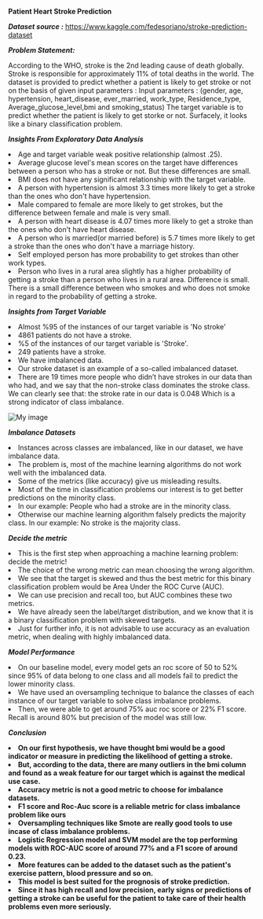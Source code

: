 **Patient Heart Stroke Prediction**

***Dataset source :*** https://www.kaggle.com/fedesoriano/stroke-prediction-dataset

***Problem Statement:***

According to the WHO, stroke is the 2nd leading cause of death globally.
Stroke is responsible for approximately 11% of total deaths in the world.
The dataset is provided to predict whether a patient is likely to get stroke or not on the basis of given input parameters :
Input parameters : (gender, age, hypertension, heart_disease, ever_married, work_type, Residence_type, Average_glucose_level,bmi and smoking_status)
The target variable is to predict whether the patient is likely to get storke or not.
Surfacely, it looks like a binary classification problem.

 
 
***Insights From Exploratory Data Analysis***

<li>Age and target variable weak positive relationship (almost .25).</li>

<li>Average glucose level's mean scores on the target have differences between a person who has a stroke or not. But these differences are small.</li>

<li>BMI does not have any significant relationship with the target variable.</li>

<li>A person with hypertension is almost 3.3 times more likely to get a stroke than the ones who don't have hypertension.</li>

<li>Male compared to female are more likely to get strokes, but the difference between female and male is very small.</li>

<li>A person with heart disease is 4.07 times more likely to get a stroke than the ones who don't have heart disease.</li>

<li>A person who is married(or married before) is 5.7 times more likely to get a stroke than the ones who don't have a marriage history.</li>

<li>Self employed person has more probability to get strokes than other work types.</li>

<li>Person who lives in a rural area slightly has a higher probability of getting a stroke than a person who lives in a rural area. Difference is small.
There is a small difference between who smokes and who does not smoke in regard to the probability of getting a stroke.</li>



 
***Insights from Target Variable***

<li>Almost %95 of the instances of our target variable is 'No stroke'</li>

<li>4861 patients do not have a stroke.</li>

<li>%5 of the instances of our target variable is 'Stroke'.</li>

<li>249 patients have a stroke.</li>

<li>We have imbalanced data.</li>

<li>Our stroke dataset is an example of a so-called imbalanced dataset.</li>

<li>There are 19 times more people who didn’t have strokes in our data than who had, and we say that the non-stroke class dominates the stroke class.
We can clearly see that: the stroke rate in our data is 0.048 Which is a strong indicator of class imbalance.</li>

![My image](MLProjects/Project3_Heart_Stroke_prediction/output_images/class_imbalance_problem.png')
 
 
 
***Imbalance Datasets***

<li>Instances across classes are imbalanced, like in our dataset, we have imbalance data.</li>

<li>The problem is, most of the machine learning algorithms do not work well with the imbalanced data.</li>

<li>Some of the metrics (like accuracy) give us misleading results.</li>

<li>Most of the time in classification problems our interest is to get better predictions on the minority class.</li>

<li>In our example: People who had a stroke are in the minority class.</li>

<li>Otherwise our machine learning algorithm falsely predicts the majority class.
In our example: No stroke is the majority class.</li>

 
***Decide the metric***

<li>This is the first step when approaching a machine learning problem: decide the metric!</li>

<li>The choice of the wrong metric can mean choosing the wrong algorithm.</li>

<li>We see that the target is skewed and thus the best metric for this binary classification problem would be Area Under the ROC Curve (AUC).</li>

<li>We can use precision and recall too, but AUC combines these two metrics.</li>

<li>We have already seen the label/target distribution, and we know that it is a binary classification problem with skewed targets.</li>

<li>Just for further info, it is not advisable to use accuracy as an evaluation metric, when dealing with highly imbalanced data.</li>
 
 
***Model Performance***

<li>On our baseline model, every model gets an roc score of 50 to 52% since 95% of data belong to one class and all models fail to predict the lower minority class.</li> 

<li>We have used an oversampling technique to balance the classes of each instance of our target variable to solve class imbalance problems.</li>

<li>Then, we were able to get around 75% auc roc score or 22% F1 score. Recall is around 80% but precision of the model was still low.</li>
 


***Conclusion***


<li><b>On our first hypothesis, we have thought bmi would be a good indicator or measure in predicting the likelihood of getting a stroke.</b?</li>

<li><b>But, according to the data, there are many outliers in the bmi column and found as a weak feature for our target which is against the medical use case.</b></li>

<li><b>Accuracy metric is not a good metric to choose for imbalance datasets.</b></li>

<li><b>F1 score and Roc-Auc score is a reliable metric for class imbalance problem like ours</b></li>

<li><b>Oversampling techniques like Smote are really good tools to use incase of class imbalance problems.</b></li>

<li><b>Logistic Regression model and SVM model are the top performing models with ROC-AUC score of around 77% and a F1 score of around 0.23.</b></li>

<li><b>More features can be added to the dataset such as the patient's exercise pattern, blood pressure and so on.</b></li>

<li><b>This model is best suited for  the prognosis of stroke prediction.</b></li>

<li><b>Since it has high recall and low precision, early signs or predictions of  getting a stroke can be useful for the patient to take care of their health problems even more seriously.</b></li>

